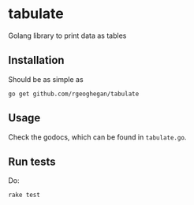 # tabulate
Golang library to print data as tables

## Installation

Should be as simple as

    go get github.com/rgeoghegan/tabulate

## Usage

Check the godocs, which can be found in `tabulate.go`.

## Run tests

Do:

    rake test
